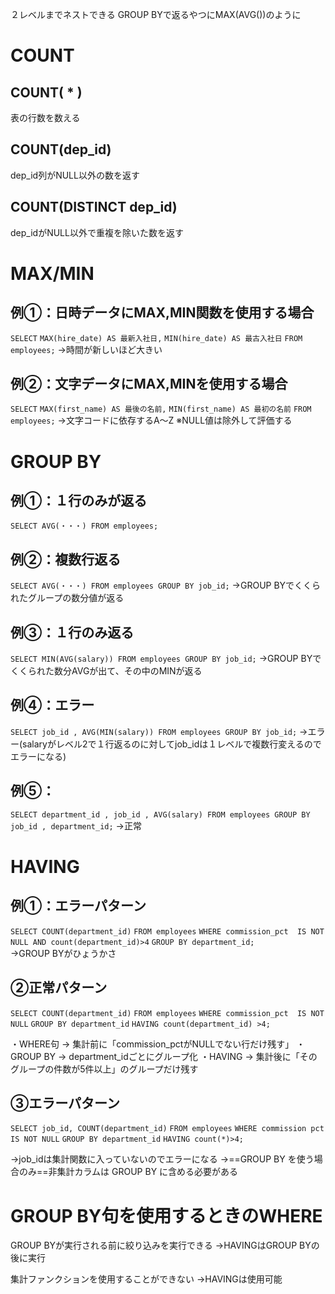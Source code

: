 ２レベルまでネストできる
GROUP BYで返るやつにMAX(AVG())のように
# COUNT
## COUNT( * )
表の行数を数える
## COUNT(dep_id)
dep_id列がNULL以外の数を返す
## COUNT(DISTINCT dep_id)
dep_idがNULL以外で重複を除いた数を返す
# MAX/MIN
## 例①：日時データにMAX,MIN関数を使用する場合
`SELECT` 
  `MAX(hire_date) AS 最新入社日,`
  `MIN(hire_date) AS 最古入社日`
`FROM` 
  `employees;`
→時間が新しいほど大きい
## 例②：文字データにMAX,MINを使用する場合
`SELECT` 
  `MAX(first_name) AS 最後の名前,`
  `MIN(first_name) AS 最初の名前`
`FROM` 
  `employees;`
→文字コードに依存するA～Z
※NULL値は除外して評価する
# GROUP BY
## 例①：１行のみが返る
`SELECT AVG(・・・) FROM employees;`
## 例②：複数行返る
`SELECT AVG(・・・) FROM employees GROUP BY job_id;`
→GROUP BYでくくられたグループの数分値が返る
## 例③：１行のみ返る
`SELECT MIN(AVG(salary)) FROM employees GROUP BY job_id;`
→GROUP BYでくくられた数分AVGが出て、その中のMINが返る
## 例④：エラー
`SELECT job_id , AVG(MIN(salary)) FROM employees GROUP BY job_id;`
→エラー(salaryがレベル2で１行返るのに対してjob_idは１レベルで複数行変えるのでエラーになる)
## 例⑤：
`SELECT department_id , job_id , AVG(salary) FROM employees GROUP BY job_id , department_id;`
→正常
# HAVING
## 例①：エラーパターン
`SELECT COUNT(department_id)` 
`FROM employees` 
`WHERE commission_pct  IS NOT NULL AND count(department_id)>4` 
`GROUP BY department_id;`  
→GROUP BYがひょうかさ



## ②正常パターン

`SELECT COUNT(department_id)` 
`FROM employees` 
`WHERE commission_pct  IS NOT NULL` 
`GROUP BY department_id` 
`HAVING count(department_id) >4;`  

・WHERE句 → 集計前に「commission_pctがNULLでない行だけ残す」
・GROUP BY → department_idごとにグループ化
・HAVING → 集計後に「そのグループの件数が5件以上」のグループだけ残す

## ③エラーパターン

`SELECT job_id, COUNT(department_id)` 
`FROM employees` 
`WHERE commission pct IS NOT NULL` 
`GROUP BY department_id` 
`HAVING count(*)>4;`

→job_idは集計関数に入っていないのでエラーになる
→==GROUP BY を使う場合のみ==非集計カラムは GROUP BY に含める必要がある

# GROUP BY句を使用するときのWHERE
GROUP BYが実行される前に絞り込みを実行できる
→HAVINGはGROUP BYの後に実行

集計ファンクションを使用することができない
→HAVINGは使用可能